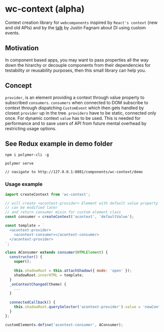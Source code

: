 # wc-context (alpha)

Context creation library for `webcomponents` inspired by `React's context` (new and old APIs) and by the [talk](https://www.youtube.com/watch?v=6o5zaKHedTE) by Justin Fagnani about DI using custom events.

## Motivation

In component based apps, you may want to pass properties all the way down the hirarchy or decouple components from their dependencies for testability or reusability purposes, then this small library can help you.

## Concept
`provider`, is an element providing a context through value property to subscribed `consumers`.
`consumers` when connected to DOM subscribe to context through dispatching `CustomEvent` which then gets handled by closest `provider` up in the tree.
`providers` have to be static, connected only once. For dynamic context `value` has to be used. This is needed for performance and to save users of API from future mental overhead by restricting usage options.

## See Redux example in demo folder
```
npm i polymer-cli -g

polymer serve

// navigate to http://127.0.0.1:8081/components/wc-context/demo
```

### Usage example
```javascript
import createContext from 'wc-context';

// will create <acontext-provider> Element with default value property 'defaultContext'
// can be modified later
// and return consumer mixin for custom element class
const consumer = createContext('acontext', 'defaultValue');

const template = `
  <acontext-provider>
    <acontext-consumer></acontext-consumer>
  </acontext-provider>
`;

class AConsumer extends consumer(HTMLElement) {
  constructor() {
    super();
    
    this.shadowRoot = this.attachShadow({ mode: 'open' });
    shadowRoot.innerHTML = template;
  }
  _onContextChanged(theme) {
    ...
  }
  
  connectedCallback() {
    this.shadowRoot.querySelector('acontext-provider').value = 'newContext';
  }
};

customElements.define('acontext-consumer', AConsumer);
